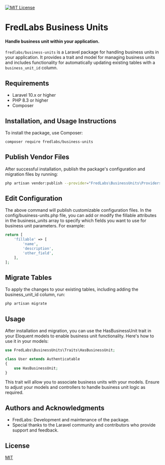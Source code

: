 
[![MIT License](https://img.shields.io/badge/License-MIT-green.svg)](https://choosealicense.com/licenses/mit/)

# FredLabs Business Units

#### Handle business unit within your application.

`fredlabs/business-units` is a Laravel package for handling business units in your application. It provides a trait and model for managing business units and includes functionality for automatically updating existing tables with a `business_unit_id` column.


## Requirements

- Laravel 10.x or higher
- PHP 8.3 or higher
- Composer

## Installation, and Usage Instructions

To install the package, use Composer:

```bash
composer require fredlabs/business-units
```

## Publish Vendor Files
After successful installation, publish the package's configuration and migration files by running:

```bash
php artisan vendor:publish --provider="FredLabs\BusinessUnits\Providers\BusinessUnitServiceProvider"
```

## Edit Configuration
The above command will publish customizable configuration files. In the config/business-units.php file, you can add or modify the fillable attributes in the business_units array to specify which fields you want to use for business unit parameters. For example:

```php
return [
    'fillable' => [
        'name',
        'description',
        'other_field',
    ],
];
```

## Migrate Tables
To apply the changes to your existing tables, including adding the business_unit_id column, run:

```bash
php artisan migrate
```

## Usage
After installation and migration, you can use the HasBusinessUnit trait in your Eloquent models to enable business unit functionality. Here's how to use it in your models:

```php
use FredLabs\BusinessUnits\Traits\HasBusinessUnit;

class User extends Authenticatable
{
    use HasBusinessUnit;
}
```
This trait will allow you to associate business units with your models. Ensure to adjust your models and controllers to handle business unit logic as required.

## Authors and Acknowledgments
* FredLabs: Development and maintenance of the package.
* Special thanks to the Laravel community and contributors who provide support and feedback.



## License

[MIT](https://choosealicense.com/licenses/mit/)

